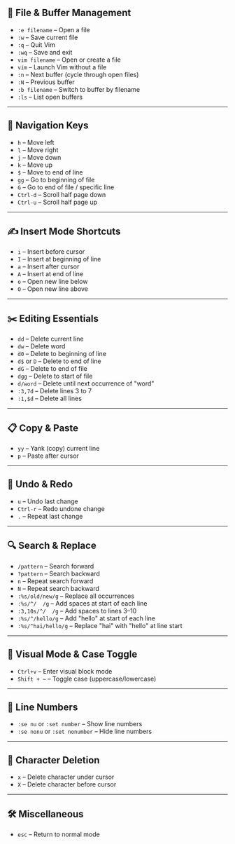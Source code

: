 ## 📂 File & Buffer Management

- `:e filename` – Open a file  
- `:w` – Save current file  
- `:q` – Quit Vim  
- `:wq` – Save and exit  
- `vim filename` – Open or create a file  
- `vim` – Launch Vim without a file  
- `:n` – Next buffer (cycle through open files)  
- `:N` – Previous buffer  
- `:b filename` – Switch to buffer by filename  
- `:ls` – List open buffers  

---

## 🧭 Navigation Keys

- `h` – Move left  
- `l` – Move right  
- `j` – Move down  
- `k` – Move up  
- `$` – Move to end of line  
- `gg` – Go to beginning of file  
- `G` – Go to end of file / specific line  
- `Ctrl-d` – Scroll half page down  
- `Ctrl-u` – Scroll half page up  

---

## ✍️ Insert Mode Shortcuts

- `i` – Insert before cursor  
- `I` – Insert at beginning of line  
- `a` – Insert after cursor  
- `A` – Insert at end of line  
- `o` – Open new line below  
- `O` – Open new line above  

---

## ✂️ Editing Essentials

- `dd` – Delete current line  
- `dw` – Delete word  
- `d0` – Delete to beginning of line  
- `d$` or `D` – Delete to end of line  
- `dG` – Delete to end of file  
- `dgg` – Delete to start of file  
- `d/word` – Delete until next occurrence of "word"  
- `:3,7d` – Delete lines 3 to 7  
- `:1,$d` – Delete all lines  

---

## 📋 Copy & Paste

- `yy` – Yank (copy) current line  
- `p` – Paste after cursor  

---

## 🔄 Undo & Redo

- `u` – Undo last change  
- `Ctrl-r` – Redo undone change  
- `.` – Repeat last change  

---

## 🔍 Search & Replace

- `/pattern` – Search forward  
- `?pattern` – Search backward  
- `n` – Repeat search forward  
- `N` – Repeat search backward  
- `:%s/old/new/g` – Replace all occurrences  
- `:%s/^/  /g` – Add spaces at start of each line  
- `:3,10s/^/  /g` – Add spaces to lines 3–10  
- `:%s/^/hello/g` – Add "hello" at start of each line  
- `:%s/^hai/hello/g` – Replace "hai" with "hello" at line start  

---

## 👀 Visual Mode & Case Toggle

- `Ctrl+v` – Enter visual block mode  
- `Shift + ~` – Toggle case (uppercase/lowercase)  

---

## 🔢 Line Numbers

- `:se nu` or `:set number` – Show line numbers  
- `:se nonu` or `:set nonumber` – Hide line numbers  

---

## 🧹 Character Deletion

- `x` – Delete character under cursor  
- `X` – Delete character before cursor  

---

## 🛠️ Miscellaneous

- `esc` – Return to normal mode


